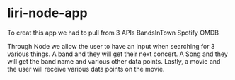 # liri-node-app

To creat this app we had to pull from 3 APIs
BandsInTown
Spotify
OMDB

Through Node we allow the user to have an input when searching for 3 various things. A band and they will get their next concert. A Song and they will get the band name and various other data points. Lastly, a movie and the user will receive various data points on the movie. 

